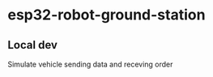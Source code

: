 # esp32-robot-ground-station

## Local dev
Simulate vehicle sending data and receving order
``` nc -u 127.0.0.1 20935